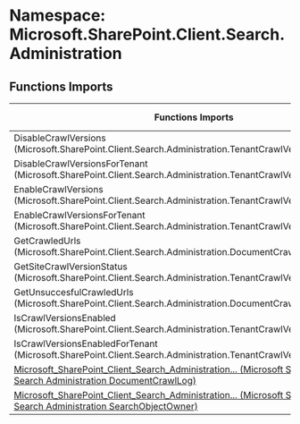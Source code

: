 # Namespace: Microsoft.SharePoint.Client.Search.Administration

## Functions Imports

Functions Imports | SPO | SP 2019 | SP 2016 | SP 2013
----------|:---:|:-------:|:-------:|:-------:
DisableCrawlVersions (Microsoft.SharePoint.Client.Search.Administration.TenantCrawlVersionsInfoProvider) | ✅ | ❌ | ❌ | ❌
DisableCrawlVersionsForTenant (Microsoft.SharePoint.Client.Search.Administration.TenantCrawlVersionsInfoProvider) | ✅ | ❌ | ❌ | ❌
EnableCrawlVersions (Microsoft.SharePoint.Client.Search.Administration.TenantCrawlVersionsInfoProvider) | ✅ | ❌ | ❌ | ❌
EnableCrawlVersionsForTenant (Microsoft.SharePoint.Client.Search.Administration.TenantCrawlVersionsInfoProvider) | ✅ | ❌ | ❌ | ❌
GetCrawledUrls (Microsoft.SharePoint.Client.Search.Administration.DocumentCrawlLog) | ✅ | ✅ | ✅ | ✅
GetSiteCrawlVersionStatus (Microsoft.SharePoint.Client.Search.Administration.TenantCrawlVersionsInfoProvider) | ✅ | ❌ | ❌ | ❌
GetUnsuccesfulCrawledUrls (Microsoft.SharePoint.Client.Search.Administration.DocumentCrawlLog) | ✅ | ❌ | ❌ | ❌
IsCrawlVersionsEnabled (Microsoft.SharePoint.Client.Search.Administration.TenantCrawlVersionsInfoProvider) | ✅ | ❌ | ❌ | ❌
IsCrawlVersionsEnabledForTenant (Microsoft.SharePoint.Client.Search.Administration.TenantCrawlVersionsInfoProvider) | ✅ | ❌ | ❌ | ❌
[<span title="Microsoft_SharePoint_Client_Search_Administration_DocumentCrawlLog">Microsoft_SharePoint_Client_Search_Administration...</span> (Microsoft SharePoint Client Search Administration DocumentCrawlLog)](./Functions/Microsoft_SharePoint_Client_Search_Administration_DocumentCrawlLog.md) | ❌ | ❌ | ❌ | ✅
[<span title="Microsoft_SharePoint_Client_Search_Administration_SearchObjectOwner">Microsoft_SharePoint_Client_Search_Administration...</span> (Microsoft SharePoint Client Search Administration SearchObjectOwner)](./Functions/Microsoft_SharePoint_Client_Search_Administration_SearchObjectOwner.md) | ❌ | ❌ | ❌ | ✅